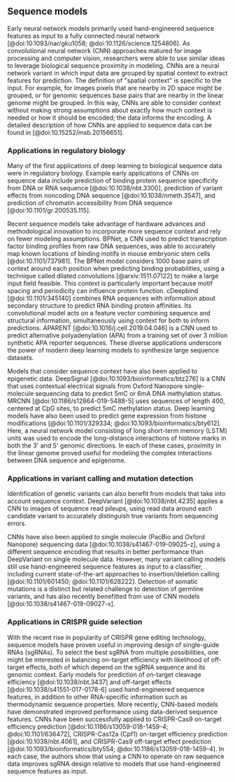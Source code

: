 ## Sequence models

Early neural network models primarily used hand-engineered sequence features as input to a fully connected neural network [@doi:10.1093/nar/gku1058; @doi:10.1126/science.1254806].
As convolutional neural network (CNN) approaches matured for image processing and computer vision, researchers were able to use similar ideas to leverage biological sequence proximity in modeling.
CNNs are a neural network variant in which input data are grouped by spatial context to extract features for prediction.
The definition of "spatial context" is specific to the input.
For example, for images pixels that are nearby in 2D space might be grouped, or for genomic sequences base pairs that are nearby in the linear genome might be grouped.
In this way, CNNs are able to consider context without making strong assumptions about exactly how much context is needed or how it should be encoded; the data informs the encoding.
A detailed description of how CNNs are applied to sequence data can be found in [@doi:10.15252/msb.20156651].

### Applications in regulatory biology

Many of the first applications of deep learning to biological sequence data were in regulatory biology.
Example early applications of CNNs on sequence data include prediction of binding protein sequence specificity from DNA or RNA sequence [@doi:10.1038/nbt.3300], prediction of variant effects from noncoding DNA sequence [@doi:10.1038/nmeth.3547], and prediction of chromatin accessibility from DNA sequence [@doi:10.1101/gr.200535.115].

Recent sequence models take advantage of hardware advances and methodological innovation to incorporate more sequence context and rely on fewer modeling assumptions.
BPNet, a CNN used to predict transcription factor binding profiles from raw DNA sequences, was able to accurately map known locations of binding motifs in mouse embryonic stem cells [@doi:10.1101/737981].
The BPNet model considers 1000 base pairs of context around each position when predicting binding probabilities, using a technique called dilated convolutions [@arxiv:1511.07122] to make a large input field feasible.
This context is particularly important because motif spacing and periodicity can influence protein function.
cDeepbind [@doi:10.1101/345140] combines RNA sequences with information about secondary structure to predict RNA binding protein affinities.
Its convolutional model acts on a feature vector combining sequence and structural information, simultaneously using context for both to inform predictions.
APARENT [@doi:10.1016/j.cell.2019.04.046] is a CNN used to predict alternative polyadenylation (APA) from a training set of over 3 million synthetic APA reporter sequences.
These diverse applications underscore the power of modern deep learning models to synthesize large sequence datasets.

Models that consider sequence context have also been applied to epigenetic data.
DeepSignal [@doi:10.1093/bioinformatics/btz276] is a CNN that uses contextual electrical signals from Oxford Nanopore single-molecule sequencing data to predict 5mC or 6mA DNA methylation status.
MRCNN [@doi:10.1186/s12864-019-5488-5] uses sequences of length 400, centered at CpG sites, to predict 5mC methylation status.
Deep learning models have also been used to predict gene expression from histone modifications [@doi:10.1101/329334; @doi:10.1093/bioinformatics/bty612].
Here, a neural network model consisting of long short-term memory (LSTM) units was used to encode the long-distance interactions of histone marks in both the 3' and 5' genomic directions.
In each of these cases, proximity in the linear genome proved useful for modeling the complex interactions between DNA sequence and epigenome.

### Applications in variant calling and mutation detection

Identification of genetic variants can also benefit from models that take into account sequence context.
DeepVariant [@doi:10.1038/nbt.4235] applies a CNN to images of sequence read pileups, using read data around each candidate variant to accurately distinguish true variants from sequencing errors.
<!-- could mention GATK4 here which uses a CNN, although nothing has been published? -->
<!-- https://gatkforums.broadinstitute.org/gatk/discussion/10996/deep-learning-in-gatk4 -->
CNNs have also been applied to single molecule (PacBio and Oxford Nanopore) sequencing data [@doi:10.1038/s41467-019-09025-z], using a different sequence encoding that results in better performance than DeepVariant on single molecule data.
However, many variant calling models still use hand-engineered sequence features as input to a classifier, including current state-of-the-art approaches to insertion/deletion calling [@doi:10.1101/601450; @doi:10.1101/628222].
Detection of somatic mutations is a distinct but related challenge to detection of germline variants, and has also recently benefitted from use of CNN models [@doi:10.1038/s41467-019-09027-x].

### Applications in CRISPR guide selection

With the recent rise in popularity of CRISPR gene editing technology, sequence models have proven useful in improving design of single-guide RNAs (sgRNAs).
To select the best sgRNA from multiple possibilities, one might be interested in balancing on-target efficiency with likelihood of off-target effects, both of which depend on the sgRNA sequence and its genomic context.
Early models for prediction of on-target cleavage efficiency [@doi:10.1038/nbt.3437] and off-target effects [@doi:10.1038/s41551-017-0178-6] used hand-engineered sequence features, in addition to other RNA-specific information such as thermodynamic sequence properties.
More recently, CNN-based models have demonstrated improved performance using data-derived sequence features.
CNNs have been successfully applied to CRISPR-Cas9 on-target efficiency prediction [@doi:10.1186/s13059-018-1459-4; @doi:10.1101/636472], CRISPR-Cas12a (Cpf1) on-target efficiency prediction [@doi:10.1038/nbt.4061], and CRISPR-Cas9 off-target effect prediction [@doi:10.1093/bioinformatics/bty554; @doi:10.1186/s13059-018-1459-4].
In each case, the authors show that using a CNN to operate on raw sequence data improves sgRNA design relative to models that use hand-engineered sequence features as input.
